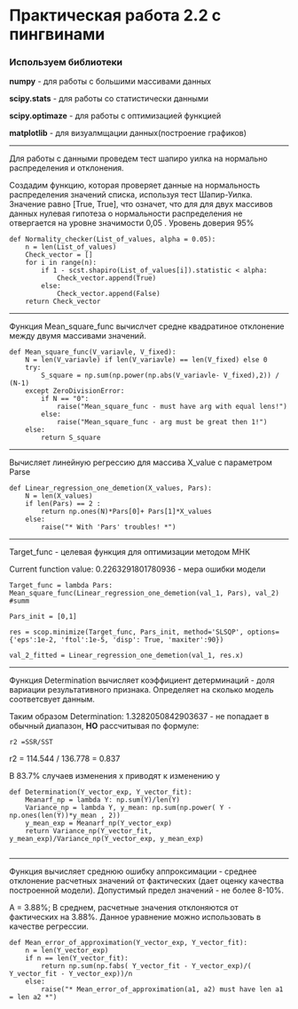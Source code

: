 # Практическая работа 2.2 с пингвинами

### Используем библиотеки

**numpy** - для работы с большими массивами данных

**scipy.stats** - для работы со статистически данными 

**scipy.optimaze** - для работы с оптимизацией функцией

**matplotlib** - для визуалмщации данных(построение графиков)

__________

Для работы с данными проведем тест шапиро уилка на нормально распределения и отклонения.














Создадим функцию, которая проверяет данные на нормальность распределения значений списка, используя тест Шапир-Уилка.
Значение равно [True, True], что означет, что для для двух массивов данных нулевая гипотеза о нормальности распределения не отвергается на уровне значимости 0,05 .
Уровень доверия 95%
```
def Normality_checker(List_of_values, alpha = 0.05):
    n = len(List_of_values)
    Check_vector = []
    for i in range(n):
        if 1 - scst.shapiro(List_of_values[i]).statistic < alpha:
            Check_vector.append(True)
        else:
            Check_vector.append(False)
    return Check_vector
```
___________

Функция Mean_square_func вычислчет средне квадратиное отклонение между двумя массивами значений.

```
def Mean_square_func(V_variavle, V_fixed):
    N = len(V_variavle) if len(V_variavle) == len(V_fixed) else 0
    try:
        S_square = np.sum(np.power(np.abs(V_variavle- V_fixed),2)) / (N-1)
    except ZeroDivisionError:
        if N == "0":
            raise("Mean_square_func - must have arg with equal lens!")
        else:
            raise("Mean_square_func - arg must be great then 1!")
    else:
        return S_square
```
__________________
Вычисляет линейную регрессию для массива X_value с параметром Parse
```
def Linear_regression_one_demetion(X_values, Pars):
    N = len(X_values)
    if len(Pars) == 2 :
        return np.ones(N)*Pars[0]+ Pars[1]*X_values
    else:
        raise("* With 'Pars' troubles! *")
```
________________________
Target_func - целевая функция для оптимизации методом МНК

Current function value: 0.2263291801780936 - мера ошибки модели
                 
```
Target_func = lambda Pars: Mean_square_func(Linear_regression_one_demetion(val_1, Pars), val_2) #summ

Pars_init = [0,1]

res = scop.minimize(Target_func, Pars_init, method='SLSQP', options={'eps':1e-2, 'ftol':1e-5, 'disp': True, 'maxiter':90})

val_2_fitted = Linear_regression_one_demetion(val_1, res.x)
```
________________________
Функция Determination вычисляет коэффициент детерминаций - доля вариации результативного признака. Определяет на сколько модель соответсвует данным.

Таким образом Determination:  1.3282050842903637 - не попадает в обычный диапазон, **НО** рассчитывая по формуле:
 ```
r2 =SSR/SST  
```
r2 = 114.544 / 136.778 = 0.837

В 83.7% случаев изменения х приводят к изменению y

```
def Determination(Y_vector_exp, Y_vector_fit):
    Meanarf_np = lambda Y: np.sum(Y)/len(Y)
    Variance_np = lambda Y, y_mean: np.sum(np.power( Y - np.ones(len(Y))*y_mean , 2))
    y_mean_exp = Meanarf_np(Y_vector_exp)
    return Variance_np(Y_vector_fit, y_mean_exp)/Variance_np(Y_vector_exp, y_mean_exp)


```
________________________________
Функция вычисляет среднюю ошибку аппроксимации - среднее отклонение расчетных значений от фактических (дает оценку качества построенной модели).
Допустимый предел значений - не более 8-10%.

A = 3.88%; В среднем, расчетные значения отклоняются от фактических на 3.88%. Данное уравнение можно использовать в качестве регрессии.
```
def Mean_error_of_approximation(Y_vector_exp, Y_vector_fit):
    n = len(Y_vector_exp)
    if n == len(Y_vector_fit):
        return np.sum(np.fabs( Y_vector_fit - Y_vector_exp)/( Y_vector_fit - Y_vector_exp))/n
    else:
        raise("* Mean_error_of_approximation(a1, a2) must have len a1 = len a2 *")

```



